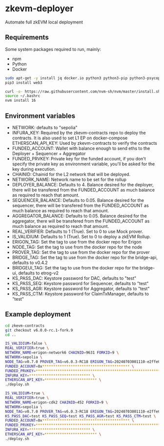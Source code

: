 # zkevm-deployer
Automate full zkEVM local deployment

## Requirements
Some system packages required to run, mainly:
- npm
- Python
- Docker

```bash
sudo apt-get -y install jq docker.io python3 python3-pip python3-psycopg2
pip3 install web3

curl -o- https://raw.githubusercontent.com/nvm-sh/nvm/master/install.sh | bash
source ~/.bashrc
nvm install 16
```

## Environment variables
- NETWORK: defaults to "sepolia"
- INFURA_KEY: Required by the zkevm-contracts repo to deploy the contracts. It is also used to set L1 EP on docker-compose
ETHERSCAN_API_KEY: Used by zkevm-contracts to verify the contracts
- FUNDED_ACCOUNT: Wallet with balance enough to send eths to the Deployer + Sequencer + Aggregator
- FUNDED_PRVKEY: Private key for the funded account, if you don't specify the private key as environment variable, you'll be asked for the key during execution.
- CHAINID: Chainid for the L2 network that will be deployed.
- NETWORK_NAME: Network name to be set for the rollup
- DEPLOYER_BALANCE: Defaults to 4. Balance desired for the deployer, there will be transfered from the FUNDED_ACCOUNT as much balance as required to reach that amount.
- SEQUENCER_BALANCE: Defaults to 0.05. Balance desired for the sequencer, there will be transfered from the FUNDED_ACCOUNT as much balance as required to reach that amount.
- AGGREGATOR_BALANCE: Defaults to 0.05. Balance desired for the aggregator, there will be transfered from the FUNDED_ACCOUNT as much balance as required to reach that amount.
- REAL_VERIFIER: Defaults to 1 (True). Set to 0 to use Mock prover.
- IS_VALIDIUM: Defaults to 1 (True). Set to 0 to deploy a zkEVM Rollup.
- ERIGON_TAG: Set the tag to use from the docker repo for Erigon
- NODE_TAG: Set the tag to use from the docker repo for the node
- PROVER_TAG: Set the tag to use from the docker repo for the prover
- BRIDGE_TAG: Set the tag to use from the docker repo for the bridge-api, defaults to v0.4.2
- BRIDGEUI_TAG: Set the tag to use from the docker repo for the bridge-ui, defaults to etrog-v2
- KS_PASS_DAC: Keystore password for DAC, defaults to "test"
- KS_PASS_SEQ: Keystore password for Sequencer, defaults to "test"
- KS_PASS_AGR: Keystore password for Aggregator, defaults to "test"
- KS_PASS_CTM: Keystore password for ClaimTxManager, defaults to "test"

## Example deployment
```bash
cd zkevm-contracts
git checkout v6.0.0-rc.1-fork.9
cd ..

IS_VALIDIUM=false \
REAL_VERIFIER=true \
NETWORK_NAME=erigon-network6 CHAINID=9631 FORKID=9 \
NETWORK=sepolia \
NODE_TAG=v0.7.0 PROVER_TAG=v6.0.3-RC18 ERIGON_TAG=20240703001110-e2ffe0b \
FUNDED_ACCOUNT=0x**************************************** \
FUNDED_PRVKEY=**************************************************************** \
INFURA_KEY=**************************** \
ETHERSCAN_API_KEY=************************ \
./deploy.sh

IS_VALIDIUM=true \
REAL_VERIFIER=true \
NETWORK_NAME=erigon-cdk2 CHAINID=452 FORKID=9 \
NETWORK=sepolia \
NODE_TAG=v0.7.0 PROVER_TAG=v6.0.3-RC18 ERIGON_TAG=20240703001110-e2ffe0b \
KS_PASS_DAC=test KS_PASS_SEQ=test KS_PASS_AGR=test KS_PASS_CTM=test \
FUNDED_ACCOUNT=0x**************************************** \
FUNDED_PRVKEY=**************************************************************** \
INFURA_KEY=**************************** \
ETHERSCAN_API_KEY=************************ \
./deploy.sh

```
